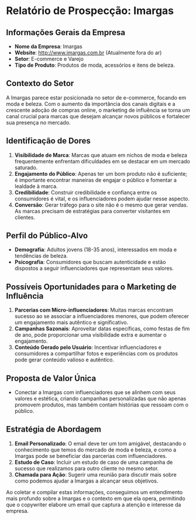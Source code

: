 # Relatório de Prospecção: Imargas

## Informações Gerais da Empresa
- **Nome da Empresa**: Imargas
- **Website**: http://www.imargas.com.br (Atualmente fora do ar)
- **Setor**: E-commerce e Varejo 
- **Tipo de Produto**: Produtos de moda, acessórios e itens de beleza.

## Contexto do Setor
A Imargas parece estar posicionada no setor de e-commerce, focando em moda e beleza. Com o aumento da importância dos canais digitais e a crescente adoção de compras online, o marketing de influência se torna um canal crucial para marcas que desejam alcançar novos públicos e fortalecer sua presença no mercado.

## Identificação de Dores
1. **Visibilidade de Marca**: Marcas que atuam em nichos de moda e beleza frequentemente enfrentam dificuldades em se destacar em um mercado saturado.
2. **Engajamento do Público**: Apenas ter um bom produto não é suficiente; é importante encontrar maneiras de engajar o público e fomentar a lealdade à marca.
3. **Credibilidade**: Construir credibilidade e confiança entre os consumidores é vital, e os influenciadores podem ajudar nesse aspecto.
4. **Conversão**: Gerar tráfego para o site não é o mesmo que gerar vendas. As marcas precisam de estratégias para converter visitantes em clientes.

## Perfil do Público-Alvo
- **Demografia**: Adultos jovens (18-35 anos), interessados em moda e tendências de beleza.
- **Psicografia**: Consumidores que buscam autenticidade e estão dispostos a seguir influenciadores que representam seus valores.

## Possíveis Oportunidades para o Marketing de Influência
1. **Parcerias com Micro-influenciadores**: Muitas marcas encontram sucesso ao se associar a influenciadores menores, que podem oferecer um engajamento mais autêntico e significativo.
2. **Campanhas Sazonais**: Aproveitar datas específicas, como festas de fim de ano, pode proporcionar uma visibilidade extra e aumentar o engajamento.
3. **Conteúdo Gerado pelo Usuário**: Incentivar influenciadores e consumidores a compartilhar fotos e experiências com os produtos pode gerar conteúdo valioso e autêntico.

## Proposta de Valor Única
- Conectar a Imargas com influenciadores que se alinhem com seus valores e estética, criando campanhas personalizadas que não apenas promovem produtos, mas também contam histórias que ressoam com o público.

## Estratégia de Abordagem
1. **Email Personalizado**: O email deve ter um tom amigável, destacando o conhecimento que temos do mercado de moda e beleza, e como a Imargas pode se beneficiar das parcerias com influenciadores.
2. **Estudo de Caso**: Incluir um estudo de caso de uma campanha de sucesso que realizamos para outro cliente no mesmo setor.
3. **Chamada para Ação**: Sugerir uma reunião para discutir mais sobre como podemos ajudar a Imargas a alcançar seus objetivos.

Ao coletar e compilar estas informações, conseguimos um entendimento mais profundo sobre a Imargas e o contexto em que ela opera, permitindo que o copywriter elabore um email que captura a atenção e interesse da empresa.